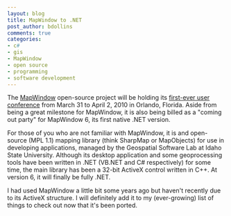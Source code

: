 ```yaml
---
layout: blog
title: MapWindow to .NET
post_author: bdollins
comments: true
categories:
- c#
- gis
- MapWindow
- open source
- programming
- software development
---
```


The <a href="http://www.mapwindow.org/">MapWindow</a> open-source project will be holding its <a href="http://www.mapwindow.org/conference/2010/index.php">first-ever user conference</a> from March 31 to April 2, 2010 in Orlando, Florida. Aside from being a great milestone for MapWindow, it is also being billed as a "coming out party" for MapWindow  6, its first native .NET version.

For those of you who are not familiar with MapWindow, it is and open-source (MPL 1.1) mapping library (think SharpMap or MapObjects) for use in developing applications, managed by the Geospatial Software Lab at Idaho State University. Although its desktop application and some geoprocessing tools have been written in .NET (VB.NET and C# respectively) for some time, the main library has been a 32-bit ActiveX control written in C++. At version 6, it will finally be fully .NET.

I had used MapWindow a little bit some years ago but haven't recently due to its ActiveX structure. I will definitely add it to my (ever-growing) list of things to check out now that it's been ported.